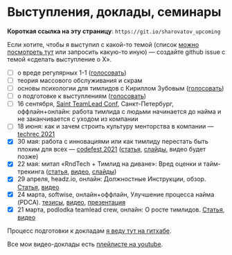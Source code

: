 # Выступления, доклады, семинары

**Короткая ссылка на эту страницу**: `https://git.io/sharovatov_upcoming`

Eсли хотите, чтобы я выступил с какой-то темой (список [можно посмотреть тут](topics.md) или запросить какую-то иную) — создайте github issue с темой «сделать выступление о Х».

- [ ] о вреде регулярных 1-1 ([голосовать](https://github.com/sharovatov/teamlead/issues/8))
- [ ] теория массового обслуживания и скрам
- [ ] основы психологии для тимлидов с Кириллом Зубовым ([голосовать](https://github.com/sharovatov/teamlead/issues/9))
- [ ] о подготовке к выступлениям ([голосовать](https://github.com/sharovatov/teamlead/issues/10))
- [ ] 16 сентября, [Saint TeamLead Conf](https://teamleadconf.ru/spb/2021/abstracts/7658tlconf.info), Санкт-Петербург, оффлайн+онлайн: работа тимлида с людьми начинается до найма и не заканчивается с уходом из компании
- [ ] 18 июня: как и зачем строить культуру менторства в компании — [techrec 2021](https://www.techrec.co/programpreview2021)
- [x] 30 мая: работа с инновациями или как тимлиду перестать быть плохим для всех — [codefest 2021](https://11.codefest.ru/lecture/1777) ([статья](talks/innovations.md), [слайды](talks/innovations.key), видео будет позже)
- [x] 22 мая: митап «RndTech + Тимлид на диване»: Вред оценки и тайм-трекинга ([статья](talks/estimation_and_tracking.md), [видео](https://www.youtube.com/watch?v=quzrjdXKz2s), [слайды](talks/estimations.key))
- [x] 29 апреля, headz.io, онлайн: Должностные Инструкции, обзор. [Статья](talks/kdp.md), [видео]()
- [x] 24 марта, softwise, онлайн+оффлайн, Улучшение процесса найма (PDCA). [тезисы](talks/softwise-2021-03-24.md), [видео](https://www.youtube.com/watch?v=CuBmbnGeC6M), [презентация](talks/hiring-bulk-vs-iterations.key)
- [x] 21 марта, podlodka teamlead crew, онлайн: О росте тимлидов. [Статья](podlodka-2021-03-20.md), [видео](https://www.youtube.com/watch?v=-ZXhMJ4M9xI)

Процесс подготовки к докладам [я веду тут на гитхабе](talks/README.md).

Все мои видео-доклады есть [плейлисте на youtube](https://www.youtube.com/watch?v=-ZXhMJ4M9xI&list=PLFtS8Ah0wZvWS37oveJ0-D5K6V7GWUpqY).

